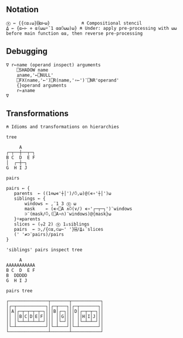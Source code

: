 <section>

# Notation

```
Ⓧ ← {{⊂⍺↓⍵}⌺⍺⊢⍵}            ⍝ Compositional stencil
⍙ ← {⍺←⊢ ⋄ ⍺(⍵⍵⍣¯1 ⍺⍺⍥⍵⍵)⍵} ⍝ Under: apply pre-processing with ⍵⍵ before main function ⍺⍺, then reverse pre-processing
```

# Debugging

```
∇ r←name (operand inspect) arguments
    ⎕SHADOW name
    ⍎name,'←⎕NULL'
    ⎕FX(name,'←')⎕R(name,'∘←')¨⎕NR'operand'
    {}operand arguments
    r←⍎name
∇
```

# Transformations

```
⍝ Idioms and transformations on hierarchies
```
<code class="prompt">tree</code>
```
     A
┌─┬──┼──┬─┐
B C  D  E F
│  ┌─┼─┐
G  H I J
```
<code class="prompt">pairs</code>
```
pairs ← {
   parents  ← ((1⊖⍵∊'┼│')/⍥,⍵)@(∊∘'┼│')⍵
   siblings ← {
       windows ← ,¨1 3 Ⓧ ⍵
       mask    ← (∊∘⎕A ∧⍥(∨/) ∊∘'┌─┬─┐')¨windows
       ⊃¨(mask/⍥,(⎕A∘∩)¨windows)@{mask}⍵
   }⍣≡parents
   slices ← (⍪2 2) Ⓧ 1↓siblings
   pairs  ← ⊃,/{⊂⍺,⊂⍵~' '}⌸/⍙↓¨slices
   (' '≠⊃¨pairs)/pairs
}
```
<code class="prompt">'siblings' pairs inspect tree</code>
```
     A     
AAAAAAAAAAA
B C  D  E F
B  DDDDD   
G  H I J 
```
<code class="prompt">pairs tree</code>
```
┌───────────────┬───────┬───────────┐
│┌─┬───────────┐│┌─┬───┐│┌─┬───────┐│
││A│┌─┬─┬─┬─┬─┐│││B│┌─┐│││D│┌─┬─┬─┐││
││ ││B│C│D│E│F││││ ││G││││ ││H│I│J│││
││ │└─┴─┴─┴─┴─┘│││ │└─┘│││ │└─┴─┴─┘││
│└─┴───────────┘│└─┴───┘│└─┴───────┘│
└───────────────┴───────┴───────────┘
```

</section>